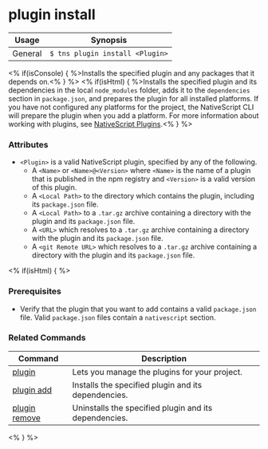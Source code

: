 plugin install
==========

Usage | Synopsis
------|-------
General | `$ tns plugin install <Plugin>`

<% if(isConsole) { %>Installs the specified plugin and any packages that it depends on.<% } %>
<% if(isHtml) { %>Installs the specified plugin and its dependencies in the local `node_modules` folder, adds it to the `dependencies` section in `package.json`, and prepares the plugin for all installed platforms. If you have not configured any platforms for the project, the NativeScript CLI will prepare the plugin when you add a platform. For more information about working with plugins, see [NativeScript Plugins](https://github.com/NativeScript/nativescript-cli/blob/master/PLUGINS.md).<% } %>

### Attributes

* `<Plugin>` is a valid NativeScript plugin, specified by any of the following.
    * A `<Name>` or `<Name>@<Version>` where `<Name>` is the name of a plugin that is published in the npm registry and `<Version>` is a valid version of this plugin.
    * A `<Local Path>` to the directory which contains the plugin, including its `package.json` file.
    * A `<Local Path>` to a `.tar.gz` archive containing a directory with the plugin and its `package.json` file.
    * A `<URL>` which resolves to a `.tar.gz` archive containing a directory with the plugin and its `package.json` file.
    * A `<git Remote URL>` which resolves to a `.tar.gz` archive containing a directory with the plugin and its `package.json` file.

<% if(isHtml) { %>
### Prerequisites

* Verify that the plugin that you want to add contains a valid `package.json` file. Valid `package.json` files contain a `nativescript` section.

### Related Commands

Command | Description
----------|----------
[plugin](plugin.html) | Lets you manage the plugins for your project.
[plugin add](plugin-add.html) | Installs the specified plugin and its dependencies.
[plugin remove](plugin-remove.html) | Uninstalls the specified plugin and its dependencies.
<% } %>
